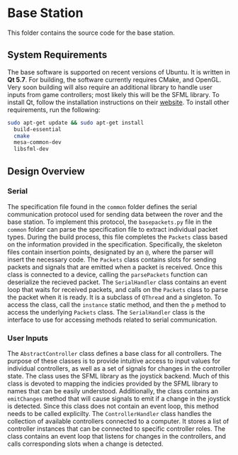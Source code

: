 # Base Station

This folder contains the source code for the base station.

## System Requirements
The base software is supported on recent versions of Ubuntu. It is written in **Qt 5.7**. For building, the software currently requires CMake, and OpenGL. Very soon building will also require an additional library to handle user inputs from game controllers; most likely this will be the SFML library. 
To install Qt, follow the installation instructions on their [website](https://wiki.qt.io/Install_Qt_5_on_Ubuntu). To install other requirements, run the following: 
```bash
sudo apt-get update && sudo apt-get install 
  build-essential 
  cmake 
  mesa-common-dev 
  libsfml-dev
  ```
## Design Overview
### Serial
The specification file found in the ```common``` folder defines the serial communication protocol used for sending data between the rover and the base station. To implement this protocol, the ```basepackets.py``` file in the ```common``` folder can parse the specification file to extract individual packet types. During the build process, this file completes the ```Packets``` class based on the information provided in the specification. Specifically, the skeleton files contain insertion points, designated by an ```@```, where the parser will insert the necessary code. The ```Packets``` class contains slots for sending packets and signals that are emitted when a packet is received. Once this class is connected to a device, calling the ```parsePackets``` function can deserialize the recieved packet. 
The ```SerialHandler``` class contains an event loop that waits for received packets, and calls on the ```Packets``` class to parse the packet when it is ready. It is a subclass of ```QThread``` and a singleton. To access the class, call the ```instance``` static method, and then the ```p``` method to access the underlying ```Packets``` class. The ```SerialHandler``` class is the interface to use for accessing methods related to serial communication.
### User Inputs
The ```AbstractController``` class defines a base class for all controllers. The purpose of these classes is to provide intuitive access to input values for individual controllers, as well as a set of signals for changes in the controller state. The class uses the SFML library as the joystick backend. Much of this class is devoted to mapping the indicies provided by the SFML library to names that can be easily understood. Additionally, the class contains an ```emitChanges``` method that will cause signals to emit if a change in the joystick is detected. Since this class does not contain an event loop, this method needs to be called explicilty.
The ```ControllerHandler``` class handles the collection of available controllers connected to a computer. It stores a list of controller instances that can be connected to specific controller roles. The class contains an event loop that listens for changes in the controllers, and calls corresponding slots when a change is detected.
